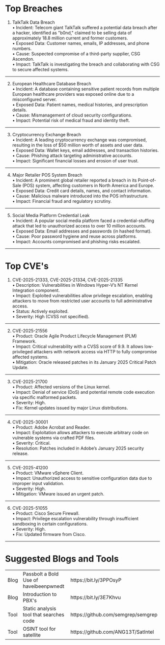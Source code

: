 # Top Breaches
1. TalkTalk Data Breach<br>
•	Incident: Telecom giant TalkTalk suffered a potential data breach after a hacker, identified as "b0nd," claimed to be selling data of approximately 18.8 million current and former customers.<br>
•	Exposed Data: Customer names, emails, IP addresses, and phone numbers.<br>
•	Cause: Suspected compromise of a third-party supplier, CSG Ascendon.<br>
•	Impact: TalkTalk is investigating the breach and collaborating with CSG to secure affected systems.
________________________________________
2. European Healthcare Database Breach<br>
•	Incident: A database containing sensitive patient records from multiple European healthcare providers was exposed online due to a misconfigured server.<br>
•	Exposed Data: Patient names, medical histories, and prescription details.<br>
•	Cause: Mismanagement of cloud security configurations.<br>
•	Impact: Potential risk of medical fraud and identity theft.<br>
________________________________________
3. Cryptocurrency Exchange Breach<br>
•	Incident: A leading cryptocurrency exchange was compromised, resulting in the loss of $50 million worth of assets and user data.<br>
•	Exposed Data: Wallet keys, email addresses, and transaction histories.<br>
•	Cause: Phishing attack targeting administrative accounts.<br>
•	Impact: Significant financial losses and erosion of user trust.<br>
________________________________________
4. Major Retailer POS System Breach<br>
•	Incident: A prominent global retailer reported a breach in its Point-of-Sale (POS) system, affecting customers in North America and Europe.<br>
•	Exposed Data: Credit card details, names, and contact information.<br>
•	Cause: Malicious malware introduced into the POS infrastructure.<br>
•	Impact: Financial fraud and regulatory scrutiny.<br>
________________________________________
5. Social Media Platform Credential Leak<br>
•	Incident: A popular social media platform faced a credential-stuffing attack that led to unauthorized access to over 10 million accounts.<br>
•	Exposed Data: Email addresses and passwords (in hashed format).<br>
•	Cause: Poor password hygiene and reuse across platforms.<br>
•	Impact: Accounts compromised and phishing risks escalated.<br>
________________________________________
# Top CVE's<br>
1. CVE-2025-21333, CVE-2025-21334, CVE-2025-21335<br>
•	Description: Vulnerabilities in Windows Hyper-V’s NT Kernel Integration component.<br>
•	Impact: Exploited vulnerabilities allow privilege escalation, enabling attackers to move from restricted user accounts to full administrative access.<br>
•	Status: Actively exploited.<br>
•	Severity: High (CVSS not specified).<br>
________________________________________
2. CVE-2025-21556<br>
•	Product: Oracle Agile Product Lifecycle Management (PLM) Framework.<br>
•	Impact: Critical vulnerability with a CVSS score of 9.9. It allows low-privileged attackers with network access via HTTP to fully compromise affected systems.<br>
•	Mitigation: Oracle released patches in its January 2025 Critical Patch Update.<br>
________________________________________
3. CVE-2025-21700<br>
•	Product: Affected versions of the Linux kernel.<br>
•	Impact: Denial of service (DoS) and potential remote code execution via specific malformed packets.<br>
•	Severity: High.<br>
•	Fix: Kernel updates issued by major Linux distributions.<br>
________________________________________
4. CVE-2025-30001<br>
•	Product: Adobe Acrobat and Reader.<br>
•	Impact: Exploitation allows attackers to execute arbitrary code on vulnerable systems via crafted PDF files.<br>
•	Severity: Critical.<br>
•	Resolution: Patches included in Adobe’s January 2025 security release.<br>
________________________________________                                                                          
5. CVE-2025-41200<br>
•	Product: VMware vSphere Client.<br>
•	Impact: Unauthorized access to sensitive configuration data due to improper input validation.<br>
•	Severity: High.<br>
•	Mitigation: VMware issued an urgent patch.<br>
________________________________________
6. CVE-2025-51055<br>
•	Product: Cisco Secure Firewall.<br>
•	Impact: Privilege escalation vulnerability through insufficient sandboxing in certain configurations.<br>
•	Severity: High.<br>
•	Fix: Updated firmware from Cisco.<br>
________________________________________
# Suggested Blogs and Tools
<smart-table>
        <table>
<tbody>
              <td>Blog</td><td>Passbolt a Bold Use of haveibeenpwnedt</td><td>https://bit.ly/3PPOsyP</td></tr>
              <td>Blog</td><td>Introduction to PBX's</td><td>https://bit.ly/3E7Khvu</td></tr>
              <td>Tool</td><td>Static analysis tool that searches code</td><td>https://github.com/semgrep/semgrep</td></tr>
              <td>Tool</td><td>OSINT tool for satellite</td><td>https://github.com/ANG13T/SatIntel</td></tr></table></smart-table>
              
